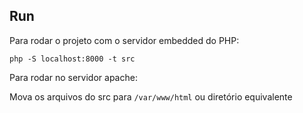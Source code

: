 ## Run 

Para rodar o projeto com o servidor embedded do PHP:

`php -S localhost:8000 -t src`

Para rodar no servidor apache:

Mova os arquivos do src para `/var/www/html` ou diretório equivalente 